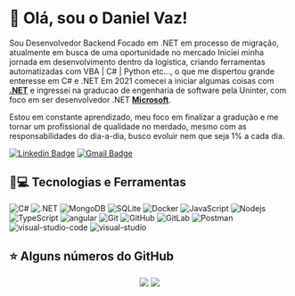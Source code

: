 # 👋 Olá, sou o Daniel Vaz!

Sou Desenvolvedor Backend Focado em .NET em processo de migração, atualmente em busca de uma oportunidade no mercado 
Iniciei minha jornada em desenvolvimento dentro da logística, criando ferramentas automatizadas com VBA | C# | Python etc..., o que me dispertou grande enteresse em C# e .NET
Em 2021 comecei a iniciar algumas coisas com **[.NET](https://dotnet.microsoft.com/)** e ingressei na graducao de engenharia de software pela Uninter, com foco em ser desenvolvedor .NET **[Microsoft](https://www.microsoft.com/pt-br/)**.

Estou em constante aprendizado, meu foco em finalizar a gradução e me tornar um profissional de qualidade no merdado, mesmo com as responsabilidades do dia-a-dia, busco evoluir nem que seja 1% a cada dia.

[![Linkedin Badge](https://img.shields.io/badge/-LinkedIn-blue?style=flat-square&logo=Linkedin&logoColor=white&link=https:https://www.linkedin.com/in/danielvazx/)](https://www.linkedin.com/in/danielvazx/)
[![Gmail Badge](https://img.shields.io/badge/-Gmail-c14438?style=flat-square&logo=Gmail&logoColor=white&link=mailto:danieleugeniovaz@gmail.com)](mailto:danieleugeniovaz@gmail.com)


## 🚀💻 Tecnologias e Ferramentas

![C#](https://img.shields.io/badge/C%23-239120?style=flat-square&logo=c-sharp)
![.NET](https://img.shields.io/badge/.NET-5C2D91?style=flat-square&logo=dot-net)
![MongoDB](https://img.shields.io/badge/-MongoDB-black?style=flat-square&logo=mongodb)
![SQLite](https://img.shields.io/badge/SQLite-07405E?style=flat-square&logo=sqlite)
![Docker](https://img.shields.io/badge/-Docker-black?style=flat-square&logo=docker)
![JavaScript](https://img.shields.io/badge/-JavaScript-black?style=flat-square&logo=javascript)
![Nodejs](https://img.shields.io/badge/-Nodejs-black?style=flat-square&logo=Node.js)
![TypeScript](https://img.shields.io/badge/-TypeScript-007ACC?style=flat-square&logo=typescript)
![angular](https://img.shields.io/badge/angular-%23DD0031.svg?style=flat-square&logo=angular)
![Git](https://img.shields.io/badge/-Git-black?style=flat-square&logo=git)
![GitHub](https://img.shields.io/badge/-GitHub-181717?style=flat-square&logo=github)
![GitLab](https://img.shields.io/badge/-GitLab-FCA121?style=flat-square&logo=gitlab)
![Postman](https://img.shields.io/badge/Postman-FF6C37?style=flat-square&logo=Postman)
![visual-studio-code](https://img.shields.io/badge/VisualStudioCode-0078d7.svg?style=flat-square&logo=visual-studio-code)
![visual-studio](https://img.shields.io/badge/VisualStudio-5C2D91.svg?style=flat-square&logo=visual-studio)


<!-- ![react](https://img.shields.io/badge/react-%2320232a.svg?style=flat-square&logo=react)
![react](https://img.shields.io/badge/react_native-%2320232a.svg?style=flat-square&logo=react)
![HTML5](https://img.shields.io/badge/-HTML5-E34F26?style=flat-square&logo=html5&logoColor=white)
![CSS3](https://img.shields.io/badge/-CSS3-1572B6?style=flat-square&logo=css3)
![Bootstrap](https://img.shields.io/badge/-Bootstrap-563D7C?style=flat-square&logo=bootstrap) 
![SqlServer](https://img.shields.io/badge/Microsoft%20SQL%20Sever-CC2927?style=flat-square&logo=microsoft%20sql%20server)
![kubernetes](https://img.shields.io/badge/kubernetes-326ce5.svg?&style=flat-square&logo=kubernetes)
![BitBucket](https://img.shields.io/badge/-BitBucket-darkblue?style=flat-square&logo=bitbucket)
![MySQL](https://img.shields.io/badge/-MySQL-black?style=flat-square&logo=mysql)
-->

## ⭐ Alguns números do GitHub

<p align = "center">
  <img src = "https://github-readme-stats.vercel.app/api?username=devazx&show_icons=true&theme=merko&line_height=27&hide=contribs">
  <img src = "https://github-readme-stats.vercel.app/api/top-langs/?username=devazx&hide=css,java,html&theme=merko">  
</p>
